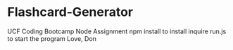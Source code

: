 # Flashcard-Generator
UCF Coding Bootcamp Node Assignment
npm install to install inquire
run.js to start the program
Love,
Don
